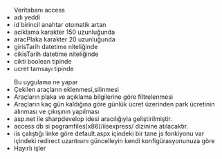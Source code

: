 <ul>Veritabanı access
<li>adı yeddi</li>
<li>id birincil anahtar otomatik artan</li>
<li>aciklama karakter 150 uzunluğunda</li>
<li>aracPlaka karakter 20 uzunluğunda</li>
<li>girisTarih datetime niteliğinde</li>
<li>cikisTarih datetime niteliğinde</li>
<li>cikti boolean tipinde</li>
<li>ucret tamsayı tipinde</li>
</ul>
<ul>Bu uygulama ne yapar
  <li>Çekilen araçların eklenmesi,silinmesi </li>
  <li>Araçların plaka ve açıklama bilgilerine göre filtrelenmesi</li>
  <li>Araçların kaç gün kaldığına göre günlük ücret üzerinden park ücretinin alınması ve çıkışının yapılması</li>
  <li>asp.net ile sharpdevelop idesi aracılığıyla geliştirilmiştir.</li>
  <li>access db si pogramfiles(x86)/iisexpress/ dizinine atılacaktır.</li>
  <li>iis çalıştığı linke göre default.aspx içindeki bir tane js fonkiyonu var içindeki redirect uzantısını güncelleyin kendi konfigürasyonunuza göre</li>
  <li> Hayırlı işler</li>
  </ul>
  

